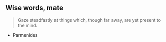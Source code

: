 ## Wise words, mate ##


> Gaze steadfastly at things which, though far away, are yet present to the mind.

- Parmenides